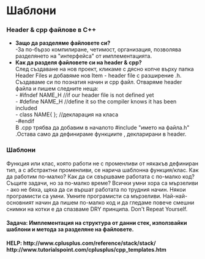 <h1>Шаблони</h1>

<h3>Header & cpp файлове в C++</h3>
<ul>
	<li><b>Защо да разделяме файловете си?</b>
	<br/>
	-За по-бързо компилиране, четимост, организация, позволява разделянето на "интерфейса" от имплементацията.
	</li>
	<li><b>Как да разделя файловете си на header & cpp?</b>
	<br>
	След създаване на нов проект, кликаме с дясно копче върху папка Header Files и добавяме нов Item - header file с разширение .h.
	Създаваме си по познатия начин и cpp файл. Отваряме header файла и пишем следните неща: 
	<br>- #ifndef NAME_H //if our header file is not defined yet
	<br>- #define NAME_H //define it so the compiler knows it has been included
	<br>- class NAME{
	}; //декларация на класа
	<br>-#endif 
	<br>
	В .cpp трябва да добавим в началото #include "името на файла.h" .Остава само да дефинираме функциите , декларирани в header.
	</li>
	
</ul>
<h3>Шаблони</h3>
<p>Функция или клас, която работи не с променливи от някакъв дефиниран тип, а с абстрактни променливи, се нарича шаблонна функция/клас. Как да работим по-малко?
Как да си свършваме работата с по-малко код? Същите задачи, но за по-малко време?
Всички умни хора са мързеливи - ако не бяха, щяха да си вършат работата по трудния начин. Някои програмисти са умни. Умните програмисти са мързеливи. Най-най-основният начин да пишем по-малко код и да гледаме повече смешни снимки на котки е да спазваме DRY принципа.
Don't Repeat Yourself.</p>
<h4>Задача: Имплементация на структура от данни стек, използвайки шаблони и метода за разделяне на файловете.</h4>
<strong>HELP: http://www.cplusplus.com/reference/stack/stack/
<br/>http://www.tutorialspoint.com/cplusplus/cpp_templates.htm</strong>
